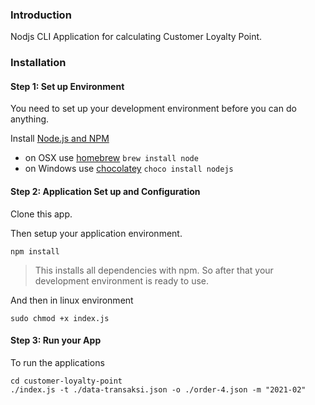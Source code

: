 ### Introduction
Nodjs CLI Application for calculating Customer Loyalty Point.

### Installation

#### Step 1: Set up Environment

You need to set up your development environment before you can do anything.

Install [Node.js and NPM](https://nodejs.org/en/download/)

- on OSX use [homebrew](http://brew.sh) `brew install node`
- on Windows use [chocolatey](https://chocolatey.org/) `choco install nodejs`

#### Step 2: Application Set up and Configuration
Clone this app.

Then setup your application environment.

```console
npm install
```
> This installs all dependencies with npm. So after that your development environment is ready to use.

And then in linux environment

```console
sudo chmod +x index.js
```

#### Step 3: Run your App
To run the applications

```console
cd customer-loyalty-point
./index.js -t ./data-transaksi.json -o ./order-4.json -m "2021-02"
```

